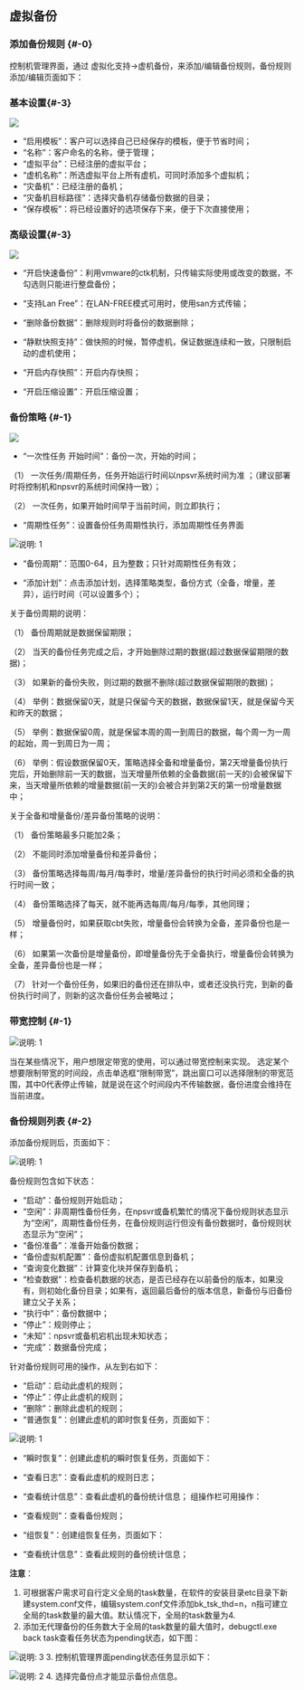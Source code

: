 ## 虚拟备份

### 添加备份规则 {#-0}

控制机管理界面，通过 虚拟化支持-&gt;虚机备份，来添加/编辑备份规则，备份规则添加/编辑页面如下：

### 基本设置{#-3}

![](/assets/V7.020190108180334.png)

*   “启用模板”：客户可以选择自己已经保存的模板，便于节省时间；
*   “名称”：客户命名的名称，便于管理；
*   “虚拟平台”：已经注册的虚拟平台；
*   “虚机名称”：所选虚拟平台上所有虚机，可同时添加多个虚拟机；
*   “灾备机”：已经注册的备机；
*   “灾备机目标路径”：选择灾备机存储备份数据的目录；   
*   “保存模板”：将已经设置好的选项保存下来，便于下次直接使用；


### 高级设置{#-3}

![](/assets/V7.020190108180517.png)

* “开启快速备份”：利用vmware的ctk机制，只传输实际使用或改变的数据，不勾选则只能进行整盘备份；

* “支持Lan Free”：在LAN-FREE模式可用时，使用san方式传输；

* “删除备份数据”：删除规则时将备份的数据删除；

* “静默快照支持”：做快照的时候，暂停虚机，保证数据连续和一致，只限制启动的虚机使用；

* “开启内存快照”：开启内存快照；

* “开启压缩设置”：开启压缩设置；


### 备份策略 {#-1}

![](/assets/V7.020190108180754.png)

* “一次性任务 开始时间”：备份一次，开始的时间；

（1） 一次任务/周期任务，任务开始运行时间以npsvr系统时间为准 ；（建议部署时将控制机和npsvr的系统时间保持一致）；

（2） 一次任务，如果开始时间早于当前时间，则立即执行；

* “周期性任务”：设置备份任务周期性执行，添加周期性任务界面

![说明: 1](/assets/V7.020190108181129.png)

* “备份周期”：范围0-64，且为整数；只针对周期性任务有效；

* “添加计划”：点击添加计划，选择策略类型，备份方式（全备，增量，差异），运行时间（可以设置多个）； 

关于备份周期的说明：

（1） 备份周期就是数据保留期限；

（2） 当天的备份任务完成之后，才开始删除过期的数据(超过数据保留期限的数据)；

（3） 如果新的备份失败，则过期的数据不删除(超过数据保留期限的数据)；

（4） 举例：数据保留0天，就是只保留今天的数据，数据保留1天，就是保留今天和昨天的数据；

（5） 举例：数据保留0周，就是保留本周的周一到周日的数据，每个周一为一周的起始，周一到周日为一周；

（6） 举例：假设数据保留0天，策略选择全备和增量备份，第2天增量备份执行完后，开始删除前一天的数据，当天增量所依赖的全备数据(前一天的)会被保留下来，当天增量所依赖的增量数据(前一天的)会被合并到第2天的第一份增量数据中；

关于全备和增量备份/差异备份策略的说明：

（1） 备份策略最多只能加2条；

（2） 不能同时添加增量备份和差异备份；

（3） 备份策略选择每周/每月/每季时，增量/差异备份的执行时间必须和全备的执行时间一致；

（4） 备份策略选择了每天，就不能再选每周/每月/每季，其他同理；

（5） 增量备份时，如果获取cbt失败，增量备份会转换为全备，差异备份也是一样；

（6） 如果第一次备份是增量备份，即增量备份先于全备执行，增量备份会转换为全备，差异备份也是一样；

（7） 针对一个备份任务，如果旧的备份还在排队中，或者还没执行完，到新的备份执行时间了，则新的这次备份任务会被略过；

### 带宽控制 {#-1}

![说明: 1](/assets/V7.020190108181743.png)

当在某些情况下，用户想限定带宽的使用，可以通过带宽控制来实现。 
选定某个想要限制带宽的时间段，点击单选框“限制带宽”，跳出窗口可以选择限制的带宽范围，其中0代表停止传输，就是说在这个时间段内不传输数据，备份进度会维持在当前进度。

### 备份规则列表 {#-2}

添加备份规则后，页面如下：

![说明: 1](/assets/V7.020190108181608.png)

备份规则包含如下状态：

*   “启动”：备份规则开始启动；
*   “空闲”：非周期性备份任务，在npsvr或备机繁忙的情况下备份规则状态显示为“空闲”，周期性备份任务，在备份规则运行但没有备份数据时，备份规则状态显示为“空闲”；
*   “备份准备”：准备开始备份数据；
*   “备份虚拟机配置”：备份虚拟机配置信息到备机；
*   “查询变化数据”：计算变化块并保存到备机；
*   “检查数据”：检查备机数据的状态，是否已经存在以前备份的版本，如果没有，则初始化备份目录；如果有，返回最后备份的版本信息，新备份与旧备份建立父子关系；
*   “执行中”：备份数据中；
*   “停止”：规则停止；
*   “未知”：npsvr或备机宕机出现未知状态；
*   “完成”：数据备份完成；

针对备份规则可用的操作，从左到右如下：

*   “启动”：启动此虚机的规则；
*   “停止”：停止此虚机的规则；
*   “删除”：删除此虚机的规则；
*   “普通恢复”：创建此虚机的即时恢复任务，页面如下：

![说明: 1](/assets/V7.020190108182707.png)

*   “瞬时恢复”：创建此虚机的瞬时恢复任务，页面如下：


*   “查看日志”：查看此虚机的规则日志；
*   “查看统计信息”：查看此虚机的备份统计信息；
组操作栏可用操作：
*   “查看规则”：查看备份规则；
*   “组恢复”：创建组恢复任务，页面如下：


*   “查看统计信息”：查看此规则的备份统计信息；


**注意**：

1.  可根据客户需求可自行定义全局的task数量，在软件的安装目录etc目录下新建system.conf文件，编辑system.conf文件添加bk_tsk_thd=n，n指可建立全局的task数量的最大值。默认情况下，全局的task数量为4.
2.  添加无代理备份的任务数大于全局的task数量的最大值时，debugctl.exe back task查看任务状态为pending状态，如下图：

![说明: 3](/assets/V6.036973.png)
3.  控制机管理界面pending状态任务显示如下：

![说明: 2](/assets/V7.036999.png)
4.  选择完备份点才能显示备份点信息。